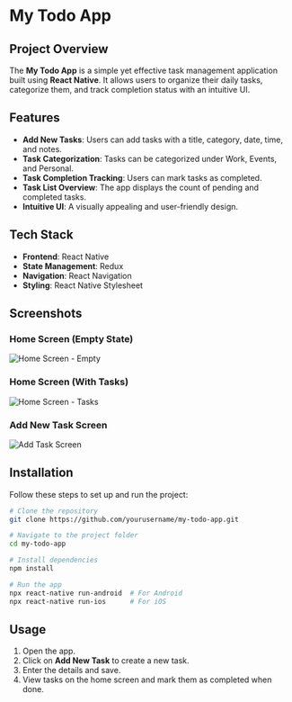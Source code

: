 # My Todo App

## Project Overview
The **My Todo App** is a simple yet effective task management application built using **React Native**. It allows users to organize their daily tasks, categorize them, and track completion status with an intuitive UI.

## Features
- **Add New Tasks**: Users can add tasks with a title, category, date, time, and notes.
- **Task Categorization**: Tasks can be categorized under Work, Events, and Personal.
- **Task Completion Tracking**: Users can mark tasks as completed.
- **Task List Overview**: The app displays the count of pending and completed tasks.
- **Intuitive UI**: A visually appealing and user-friendly design.

## Tech Stack
- **Frontend**: React Native
- **State Management**: Redux
- **Navigation**: React Navigation
- **Styling**: React Native Stylesheet

## Screenshots
### Home Screen (Empty State)
![Home Screen - Empty](./mnt/data/Screenshot%202025-03-24%20at%205.29.16%E2%80%AFPM.png)

### Home Screen (With Tasks)
![Home Screen - Tasks](./mnt/data/Screenshot%202025-03-24%20at%205.32.21%E2%80%AFPM.png)

### Add New Task Screen
![Add Task Screen](./mnt/data/Screenshot%202025-03-24%20at%205.29.45%E2%80%AFPM.png)

## Installation
Follow these steps to set up and run the project:

```sh
# Clone the repository
git clone https://github.com/yourusername/my-todo-app.git

# Navigate to the project folder
cd my-todo-app

# Install dependencies
npm install

# Run the app
npx react-native run-android  # For Android
npx react-native run-ios      # For iOS
```

## Usage
1. Open the app.
2. Click on **Add New Task** to create a new task.
3. Enter the details and save.
4. View tasks on the home screen and mark them as completed when done.



